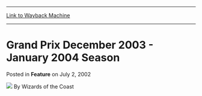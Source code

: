 
---
[Link to Wayback Machine](https://web.archive.org/web/20211022135723/https://magic.wizards.com/en/articles/archive/feature/grand-prix-december-2003-january-2004-season-2002-07-02-0)

[_metadata_:wayback_url]:- "https://magic.wizards.com/en/articles/archive/feature/grand-prix-december-2003-january-2004-season-2002-07-02-0"
[_metadata_:wayback_raw_url]:- "https://web.archive.org/web/20211022135723id_/https://magic.wizards.com/en/articles/archive/feature/grand-prix-december-2003-january-2004-season-2002-07-02-0"
[_metadata_:wayback_capture_timestamp]:- "2021-10-22 13:57:23+00:00"
[_metadata_:publish_date]:- "2002-07-02"
[_metadata_:generator]:- "Drupal 7 (http://drupal.org)"
---


Grand Prix December 2003 - January 2004 Season
==============================================



 Posted in **Feature**
 on July 2, 2002 






![](https://media.magic.wizards.com/styles/auth_small/public/images/person/wizards_author.jpg)
By Wizards of the Coast

















